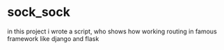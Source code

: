 # sock_sock
in this project i wrote a script, who shows how working routing in famous framework like django and flask
